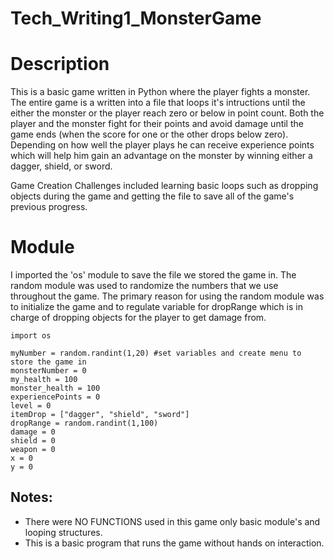 # Tech_Writing1_MonsterGame
Description
=================================================
This is a basic game written in Python where the player fights a monster. The entire game is a written into a file that loops it's intructions until the either the monster or the player reach zero or below in point count. 
Both the player and the monster fight for their points and avoid damage until the game ends (when the score for one or the other drops below zero). Depending on how well the player plays he can receive experience points which will help him gain an advantage on the monster by winning either a dagger, shield, or sword. 

Game Creation Challenges included learning basic loops such as dropping objects during the game and getting the file to save all of the game's previous progress.

Module 
================================================
I imported the 'os' module to save the file we stored the game in. 
The random module was used to randomize the numbers that we use throughout the game. The primary reason for using the random module was to initialize the game and to regulate variable for dropRange which is in charge of dropping objects for the player to get damage from. 

```\import random
import os 

myNumber = random.randint(1,20) #set variables and create menu to store the game in
monsterNumber = 0 
my_health = 100
monster_health = 100
experiencePoints = 0
level = 0
itemDrop = ["dagger", "shield", "sword"]
dropRange = random.randint(1,100)
damage = 0
shield = 0
weapon = 0
x = 0
y = 0
```

Notes:
---------
* There were NO FUNCTIONS used in this game only basic module's and looping structures. 
* This is a basic program that runs the game without hands on interaction.


